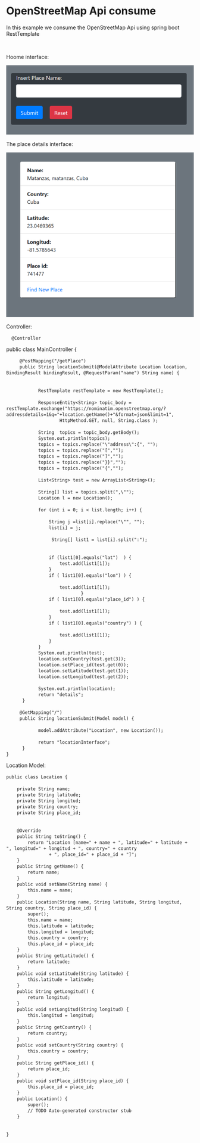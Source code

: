 # OpenStreetMap Api consume

<p>In this example we consume the OpenStreetMap Api using spring boot RestTemplate</p>
<br>
<p>Hoome interface:</p>
<img src="home.png"/>
<p>The place details interface:</p>
<img src="place_details.png"/>


<p>Controller:</p>

      @Controller
public class MainController {

		 @PostMapping("/getPlace")
		 public String locationSubmit(@ModelAttribute Location location, BindingResult bindingResult, @RequestParam("name") String name) {
			 
			 
				RestTemplate restTemplate = new RestTemplate();

				ResponseEntity<String> topic_body = restTemplate.exchange("https://nominatim.openstreetmap.org/?addressdetails=1&q="+location.getName()+"&format=json&limit=1", 
						HttpMethod.GET, null, String.class );
						 
				String  topics = topic_body.getBody(); 
				System.out.println(topics);
				topics = topics.replace("\"address\":{", "");
				topics = topics.replace("[","");
				topics = topics.replace("]","");
				topics = topics.replace("}}","");
				topics = topics.replace("{","");
				
				List<String> test = new ArrayList<String>();
				
				String[] list = topics.split(",\"");
				Location l = new Location();
				
				for (int i = 0; i < list.length; i++) {
					
					String j =list[i].replace("\"", "");
					list[i] = j;

					 String[] list1 = list[i].split(":");
					 
					
					if (list1[0].equals("lat")  ) {
						test.add(list1[1]);
					}
					if ( list1[0].equals("lon") ) {
									
						test.add(list1[1]);
								}
					if ( list1[0].equals("place_id") ) {
						
						test.add(list1[1]);
					}
					if ( list1[0].equals("country") ) {
						
						test.add(list1[1]);
					}
				}
				System.out.println(test);
				location.setCountry(test.get(3));
				location.setPlace_id(test.get(0));
				location.setLatitude(test.get(1));
				location.setLongitud(test.get(2));
				
				System.out.println(location);
				return "details";
		  }
		 
		 @GetMapping("/")
		 public String locationSubmit(Model model) {
			 
				model.addAttribute("Location", new Location());
			
				return "locationInterface";
		  }
	}
		 
<p>Location Model:</p>  


	public class Location {

		private String name;
		private String latitude;
		private String longitud;
		private String country;
		private String place_id;
		

		@Override
		public String toString() {
			return "Location [name=" + name + ", latitude=" + latitude + ", longitud=" + longitud + ", country=" + country
					+ ", place_id=" + place_id + "]";
		}
		public String getName() {
			return name;
		}
		public void setName(String name) {
			this.name = name;
		}
		public Location(String name, String latitude, String longitud, String country, String place_id) {
			super();
			this.name = name;
			this.latitude = latitude;
			this.longitud = longitud;
			this.country = country;
			this.place_id = place_id;
		}
		public String getLatitude() {
			return latitude;
		}
		public void setLatitude(String latitude) {
			this.latitude = latitude;
		}
		public String getLongitud() {
			return longitud;
		}
		public void setLongitud(String longitud) {
			this.longitud = longitud;
		}
		public String getCountry() {
			return country;
		}
		public void setCountry(String country) {
			this.country = country;
		}
		public String getPlace_id() {
			return place_id;
		}
		public void setPlace_id(String place_id) {
			this.place_id = place_id;
		}
		public Location() {
			super();
			// TODO Auto-generated constructor stub
		}
		
		
	}
